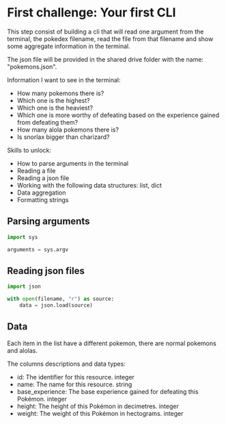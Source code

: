 # First challenge: Your first CLI

This step consist of building a cli that will read one argument from the terminal, the pokedex filename, read the file from that filename and show some aggregate information in the terminal.

The json file will be provided in the shared drive folder with the name: "pokemons.json".

Information I want to see in the terminal:
- How many pokemons there is?
- Which one is the highest?
- Which one is the heaviest?
- Which one is more worthy of defeating based on the experience gained from defeating them?
- How many alola pokemons there is?
- Is snorlax bigger than charizard?

Skills to unlock:
- How to parse arguments in the terminal
- Reading a file
- Reading a json file
- Working with the following data structures: list, dict
- Data aggregation
- Formatting strings

## Parsing arguments

```python
import sys

arguments = sys.argv
```

## Reading json files

```python
import json

with open(filename, "r") as source:
    data = json.load(source)
```

## Data

Each item in the list have a different pokemon, there are normal pokemons and alolas.

The columns descriptions and data types:
- id: The identifier for this resource. integer
- name: The name for this resource. string
- base_experience: The base experience gained for defeating this Pokémon. integer
- height: The height of this Pokémon in decimetres. integer
- weight: The weight of this Pokémon in hectograms. integer


